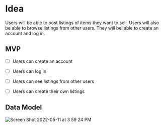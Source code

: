 # Idea
Users will be able to post listings of items they want to sell. Users will also be able to browse listings from other users. They will bel able to create an account and log in.

## MVP
- [ ] Users can create an account
- [ ] Users can log in
- [ ] Users can see listings from other users
- [ ] Users can create their own listings



## Data Model

![Screen Shot 2022-05-11 at 3 59 24 PM](https://user-images.githubusercontent.com/99216478/167954930-ba1cadb3-c1f4-4109-a59a-b8d9b9573be1.png)
